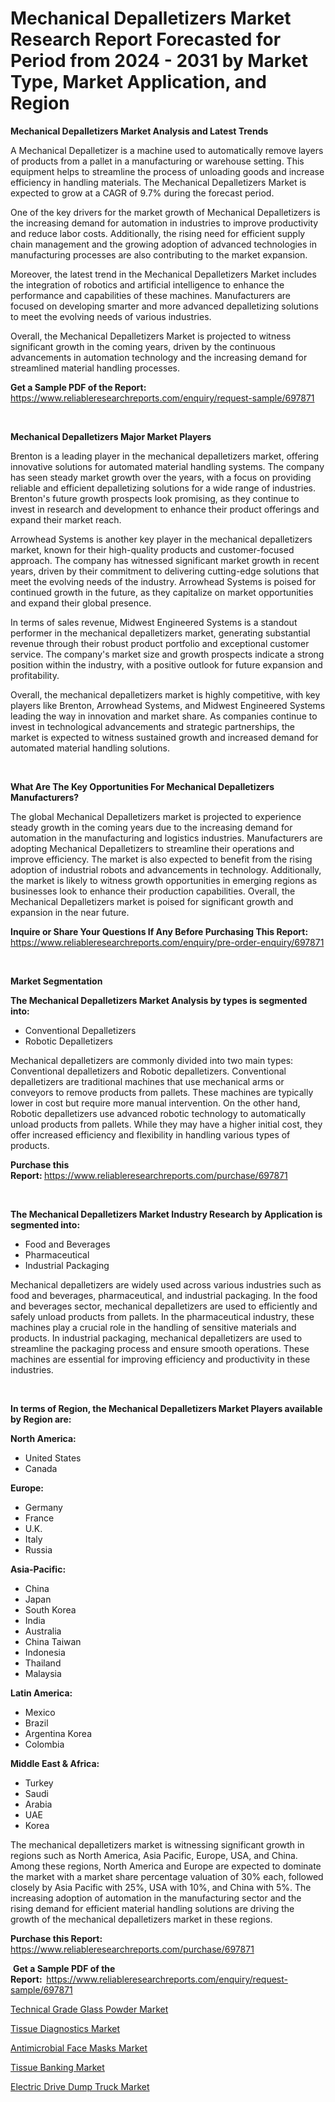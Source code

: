 <p><h1>Mechanical Depalletizers Market Research Report Forecasted for Period from 2024 -  2031 by Market Type, Market Application, and Region</h1></p><p><strong>Mechanical Depalletizers Market Analysis and Latest Trends</strong></p>
<p><p>A Mechanical Depalletizer is a machine used to automatically remove layers of products from a pallet in a manufacturing or warehouse setting. This equipment helps to streamline the process of unloading goods and increase efficiency in handling materials. The Mechanical Depalletizers Market is expected to grow at a CAGR of 9.7% during the forecast period. </p><p>One of the key drivers for the market growth of Mechanical Depalletizers is the increasing demand for automation in industries to improve productivity and reduce labor costs. Additionally, the rising need for efficient supply chain management and the growing adoption of advanced technologies in manufacturing processes are also contributing to the market expansion.</p><p>Moreover, the latest trend in the Mechanical Depalletizers Market includes the integration of robotics and artificial intelligence to enhance the performance and capabilities of these machines. Manufacturers are focused on developing smarter and more advanced depalletizing solutions to meet the evolving needs of various industries.</p><p>Overall, the Mechanical Depalletizers Market is projected to witness significant growth in the coming years, driven by the continuous advancements in automation technology and the increasing demand for streamlined material handling processes.</p></p>
<p><strong>Get a Sample PDF of the Report:&nbsp;</strong> <a href="https://www.reliableresearchreports.com/enquiry/request-sample/697871">https://www.reliableresearchreports.com/enquiry/request-sample/697871</a></p>
<p>&nbsp;</p>
<p><strong>Mechanical Depalletizers Major Market Players</strong></p>
<p><p>Brenton is a leading player in the mechanical depalletizers market, offering innovative solutions for automated material handling systems. The company has seen steady market growth over the years, with a focus on providing reliable and efficient depalletizing solutions for a wide range of industries. Brenton's future growth prospects look promising, as they continue to invest in research and development to enhance their product offerings and expand their market reach.</p><p>Arrowhead Systems is another key player in the mechanical depalletizers market, known for their high-quality products and customer-focused approach. The company has witnessed significant market growth in recent years, driven by their commitment to delivering cutting-edge solutions that meet the evolving needs of the industry. Arrowhead Systems is poised for continued growth in the future, as they capitalize on market opportunities and expand their global presence.</p><p>In terms of sales revenue, Midwest Engineered Systems is a standout performer in the mechanical depalletizers market, generating substantial revenue through their robust product portfolio and exceptional customer service. The company's market size and growth prospects indicate a strong position within the industry, with a positive outlook for future expansion and profitability.</p><p>Overall, the mechanical depalletizers market is highly competitive, with key players like Brenton, Arrowhead Systems, and Midwest Engineered Systems leading the way in innovation and market share. As companies continue to invest in technological advancements and strategic partnerships, the market is expected to witness sustained growth and increased demand for automated material handling solutions.</p></p>
<p>&nbsp;</p>
<p><strong>What Are The Key Opportunities For Mechanical Depalletizers Manufacturers?</strong></p>
<p><p>The global Mechanical Depalletizers market is projected to experience steady growth in the coming years due to the increasing demand for automation in the manufacturing and logistics industries. Manufacturers are adopting Mechanical Depalletizers to streamline their operations and improve efficiency. The market is also expected to benefit from the rising adoption of industrial robots and advancements in technology. Additionally, the market is likely to witness growth opportunities in emerging regions as businesses look to enhance their production capabilities. Overall, the Mechanical Depalletizers market is poised for significant growth and expansion in the near future.</p></p>
<p><strong>Inquire or Share Your Questions If Any Before Purchasing This Report:</strong> <a href="https://www.reliableresearchreports.com/enquiry/pre-order-enquiry/697871">https://www.reliableresearchreports.com/enquiry/pre-order-enquiry/697871</a></p>
<p>&nbsp;</p>
<p><strong>Market Segmentation</strong></p>
<p><strong>The Mechanical Depalletizers Market Analysis by types is segmented into:</strong></p>
<p><ul><li>Conventional Depalletizers</li><li>Robotic Depalletizers</li></ul></p>
<p><p>Mechanical depalletizers are commonly divided into two main types: Conventional depalletizers and Robotic depalletizers. Conventional depalletizers are traditional machines that use mechanical arms or conveyors to remove products from pallets. These machines are typically lower in cost but require more manual intervention. On the other hand, Robotic depalletizers use advanced robotic technology to automatically unload products from pallets. While they may have a higher initial cost, they offer increased efficiency and flexibility in handling various types of products.</p></p>
<p><strong>Purchase this Report:&nbsp;</strong><a href="https://www.reliableresearchreports.com/purchase/697871">https://www.reliableresearchreports.com/purchase/697871</a></p>
<p>&nbsp;</p>
<p><strong>The Mechanical Depalletizers Market Industry Research by Application is segmented into:</strong></p>
<p><ul><li>Food and Beverages</li><li>Pharmaceutical</li><li>Industrial Packaging</li></ul></p>
<p><p>Mechanical depalletizers are widely used across various industries such as food and beverages, pharmaceutical, and industrial packaging. In the food and beverages sector, mechanical depalletizers are used to efficiently and safely unload products from pallets. In the pharmaceutical industry, these machines play a crucial role in the handling of sensitive materials and products. In industrial packaging, mechanical depalletizers are used to streamline the packaging process and ensure smooth operations. These machines are essential for improving efficiency and productivity in these industries.</p></p>
<p>&nbsp;</p>
<p><strong>In terms of Region, the Mechanical Depalletizers Market Players available by Region are:</strong></p>
<p>
    <p> <strong> North America: </strong>
        <ul>
            <li>United States</li>
            <li>Canada</li>
        </ul>
        </p> 
    <p> <strong> Europe: </strong>
        <ul>
            <li>Germany</li>
            <li>France</li>
            <li>U.K.</li>
            <li>Italy</li>
            <li>Russia</li>
        </ul>
        </p> 
    <p> <strong> Asia-Pacific: </strong>
        <ul>
            <li>China</li>
            <li>Japan</li>
            <li>South Korea</li>
            <li>India</li>
            <li>Australia</li>
            <li>China Taiwan</li>
            <li>Indonesia</li>
            <li>Thailand</li>
            <li>Malaysia</li>
        </ul>
        </p> 
    <p> <strong> Latin America: </strong>
        <ul>
            <li>Mexico</li>
            <li>Brazil</li>
            <li>Argentina Korea</li>
            <li>Colombia</li>
        </ul>
        </p> 
    <p> <strong> Middle East & Africa: </strong>
        <ul>
            <li>Turkey</li>
            <li>Saudi</li>
            <li>Arabia</li>
            <li>UAE</li>
            <li>Korea</li>
        </ul>
    </p>
    </p>
<p><p>The mechanical depalletizers market is witnessing significant growth in regions such as North America, Asia Pacific, Europe, USA, and China. Among these regions, North America and Europe are expected to dominate the market with a market share percentage valuation of 30% each, followed closely by Asia Pacific with 25%, USA with 10%, and China with 5%. The increasing adoption of automation in the manufacturing sector and the rising demand for efficient material handling solutions are driving the growth of the mechanical depalletizers market in these regions.</p></p>
<p><strong>Purchase this Report: </strong><a href="https://www.reliableresearchreports.com/purchase/697871">https://www.reliableresearchreports.com/purchase/697871</a></p>
<p>&nbsp;<strong>Get a Sample PDF of the Report:&nbsp;&nbsp;</strong><a href="https://www.reliableresearchreports.com/enquiry/request-sample/697871">https://www.reliableresearchreports.com/enquiry/request-sample/697871</a></p>
<p><strong></strong></p>
<p><p><a href="https://github.com/Chiragrp22/Market-Research-Report-List-3/blob/main/technical-grade-glass-powder-market.md">Technical Grade Glass Powder Market</a></p><p><a href="https://medium.com/@marionlang1939/tissue-diagnostics-market-size-and-market-trends-complete-industry-overview-2024-to-2031-8904f7c28195">Tissue Diagnostics Market</a></p><p><a href="https://github.com/Sherrillcrooksxa8i18ucf2m/Market-Research-Report-List-1/blob/main/antimicrobial-face-masks-market.md">Antimicrobial Face Masks Market</a></p><p><a href="https://medium.com/@marionlang1939/decoding-tissue-banking-market-metrics-market-share-trends-and-growth-patterns-9549a1d42ac6">Tissue Banking Market</a></p><p><a href="https://github.com/lababdou/Market-Research-Report-List-2/blob/main/electric-drive-dump-truck-market.md">Electric Drive Dump Truck Market</a></p></p>